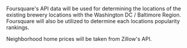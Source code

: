 Foursquare's API data will be used for determining the locations of the existing brewery locations with the Washington DC / Baltimore Region. Foursquare will also be utilized to determine each locations popularity rankings.

Neighborhood home prices will be taken from Zillow's API.
